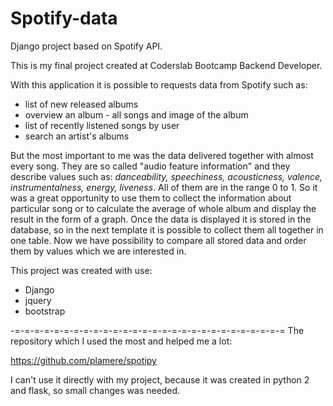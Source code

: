 # Spotify-data
Django project based on Spotify API. 

This is my final project created at Coderslab Bootcamp Backend Developer.

With this application it is possible to requests data from Spotify such as:
* list of new released albums
* overview an album - all songs and image of the album
* list of recently listened songs by user
* search an artist's albums

But the most important to me was the data delivered together with almost every song. They are so called "audio feature information" and they describe values such as: *danceability, speechiness, acousticness, valence, instrumentalness, energy, liveness*. All of them are in the range 0 to 1. So it was a great opportunity to use them to collect the information about particular song or to calculate the average of whole album and display the result in the form of a graph. Once the data is displayed it is stored in the database, so in the next template it is possible to collect them all together in one table. Now we have possibility to compare all stored data and order them by values which we are interested in. 

This project was created with use:
* Django
* jquery
* bootstrap

-=-=-=-=-=-=-=-=-=-=-=-=-=-=-=-=-=-=-=-=-=-=-=-=-=-=-=-=
The repository which I used the most and helped me a lot:

https://github.com/plamere/spotipy

I can't use it directly with my project, because it was created in python 2 and flask, so small changes was needed.

